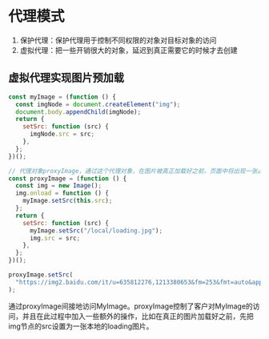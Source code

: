 # 代理模式

1. 保护代理：保护代理用于控制不同权限的对象对目标对象的访问
2. 虚拟代理：把一些开销很大的对象，延迟到真正需要它的时候才去创建

## 虚拟代理实现图片预加载

```js
const myImage = (function () {
  const imgNode = document.createElement("img");
  document.body.appendChild(imgNode);
  return {
    setSrc: function (src) {
      imgNode.src = src;
    },
  };
})();

// 代理对象proxyImage，通过这个代理对象，在图片被真正加载好之前，页面中将出现一张占位的菊花图loading.gif，来提示用户图片正在加载
const proxyImage = (function () {
  const img = new Image();
  img.onload = function () {
    myImage.setSrc(this.src);
  };
  return {
    setSrc: function (src) {
      myImage.setSrc("/local/loading.jpg");
      img.src = src;
    },
  };
})();

proxyImage.setSrc(
  "https://img2.baidu.com/it/u=635812276,1213380653&fm=253&fmt=auto&app=120&f=JPEG?w=1422&h=800"
);
```

通过proxyImage间接地访问MyImage。proxyImage控制了客户对MyImage的访问，并且在此过程中加入一些额外的操作，比如在真正的图片加载好之前，先把img节点的src设置为一张本地的loading图片。